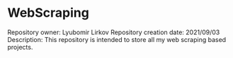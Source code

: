 # WebScraping

Repository owner: Lyubomir Lirkov
Repository creation date: 2021/09/03
Description: This repository is intended to store all my web scraping based projects. 

